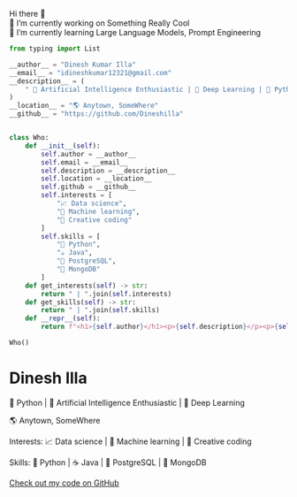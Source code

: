 Hi there 👋 \
🔭 I’m currently working on Something Really Cool \
🌱 I’m currently learning Large Language Models, Prompt Engineering 

``` python
from typing import List

__author__ = "Dinesh Kumar Illa"
__email__ = "idineshkumar12321@gmail.com"
__description__ = (
    " 🤖 Artificial Intelligence Enthusiastic | 🐬 Deep Learning | 🐍 Python "
)
__location__ = "🌎 Anytown, SomeWhere"
__github__ = "https://github.com/Dineshilla"


class Who:
    def __init__(self):
        self.author = __author__
        self.email = __email__
        self.description = __description__
        self.location = __location__
        self.github = __github__
        self.interests = [
            "📈 Data science",
            "🤖 Machine learning",
            "🎨 Creative coding"
        ]
        self.skills = [
            "🐍 Python",
            "☕ Java",
            "🐘 PostgreSQL",
            "🍃 MongoDB"
        ]
    def get_interests(self) -> str:
        return " | ".join(self.interests)
    def get_skills(self) -> str:
        return " | ".join(self.skills)
    def __repr__(self):
        return f"<h1>{self.author}</h1><p>{self.description}</p><p>{self.location}</p><p>Interests: {self.get_interests()}</p><p>Skills: {self.get_skills()}</p><a href='{self.github}' target='_blank'>Check out my code on GitHub</a>"

Who()
```

<h1>Dinesh Illa</h1><p>🐍 Python | 🤖 Artificial Intelligence Enthusiastic | 🐬 Deep Learning </p><p>🌎 Anytown, SomeWhere</p><p>Interests: 📈 Data science | 🤖 Machine learning | 🎨 Creative coding </p><p>Skills: 🐍 Python | ☕ Java | 🐘 PostgreSQL | 🍃 MongoDB</p><a href='https://github.com/Dineshilla' target='_blank'>Check out my code on GitHub</a>
